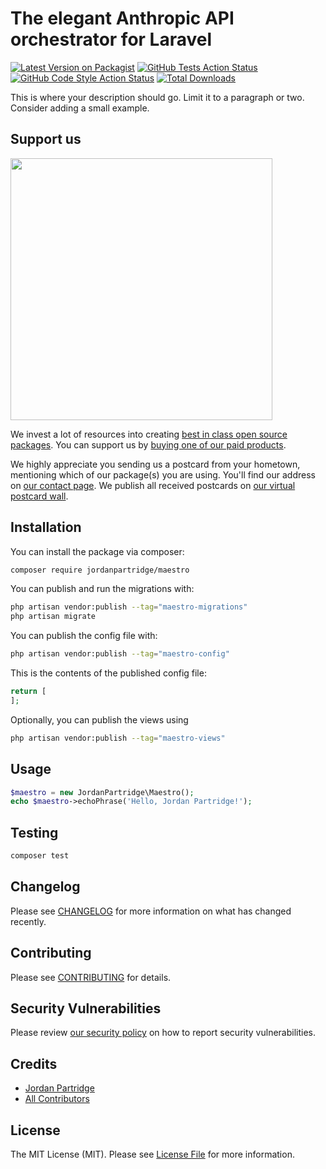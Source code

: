 # The elegant Anthropic API orchestrator for Laravel

[![Latest Version on Packagist](https://img.shields.io/packagist/v/jordanpartridge/maestro.svg?style=flat-square)](https://packagist.org/packages/jordanpartridge/maestro)
[![GitHub Tests Action Status](https://img.shields.io/github/actions/workflow/status/jordanpartridge/maestro/run-tests.yml?branch=main&label=tests&style=flat-square)](https://github.com/jordanpartridge/maestro/actions?query=workflow%3Arun-tests+branch%3Amain)
[![GitHub Code Style Action Status](https://img.shields.io/github/actions/workflow/status/jordanpartridge/maestro/fix-php-code-style-issues.yml?branch=main&label=code%20style&style=flat-square)](https://github.com/jordanpartridge/maestro/actions?query=workflow%3A"Fix+PHP+code+style+issues"+branch%3Amain)
[![Total Downloads](https://img.shields.io/packagist/dt/jordanpartridge/maestro.svg?style=flat-square)](https://packagist.org/packages/jordanpartridge/maestro)

This is where your description should go. Limit it to a paragraph or two. Consider adding a small example.

## Support us

[<img src="https://github-ads.s3.eu-central-1.amazonaws.com/maestro.jpg?t=1" width="419px" />](https://spatie.be/github-ad-click/maestro)

We invest a lot of resources into creating [best in class open source packages](https://spatie.be/open-source). You can support us by [buying one of our paid products](https://spatie.be/open-source/support-us).

We highly appreciate you sending us a postcard from your hometown, mentioning which of our package(s) you are using. You'll find our address on [our contact page](https://spatie.be/about-us). We publish all received postcards on [our virtual postcard wall](https://spatie.be/open-source/postcards).

## Installation

You can install the package via composer:

```bash
composer require jordanpartridge/maestro
```

You can publish and run the migrations with:

```bash
php artisan vendor:publish --tag="maestro-migrations"
php artisan migrate
```

You can publish the config file with:

```bash
php artisan vendor:publish --tag="maestro-config"
```

This is the contents of the published config file:

```php
return [
];
```

Optionally, you can publish the views using

```bash
php artisan vendor:publish --tag="maestro-views"
```

## Usage

```php
$maestro = new JordanPartridge\Maestro();
echo $maestro->echoPhrase('Hello, Jordan Partridge!');
```

## Testing

```bash
composer test
```

## Changelog

Please see [CHANGELOG](CHANGELOG.md) for more information on what has changed recently.

## Contributing

Please see [CONTRIBUTING](CONTRIBUTING.md) for details.

## Security Vulnerabilities

Please review [our security policy](../../security/policy) on how to report security vulnerabilities.

## Credits

- [Jordan Partridge](https://github.com/jordanpartridge)
- [All Contributors](../../contributors)

## License

The MIT License (MIT). Please see [License File](LICENSE.md) for more information.
